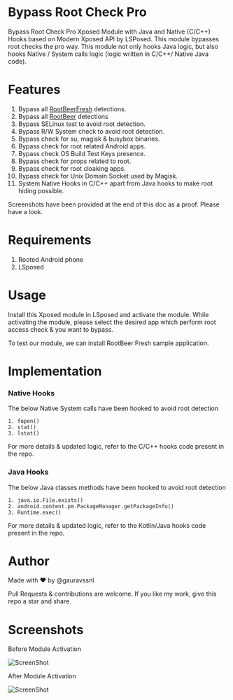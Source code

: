 # Bypass Root Check Pro

Bypass Root Check Pro Xposed Module with Java and Native (C/C++) Hooks based on Modern Xposed API by LSPosed. This module bypasses root checks the pro way. This module not only hooks Java logic, but also hooks Native / System calls logic (logic written in C/C++/ Native Java code).

# Features

1. Bypass all  [RootBeerFresh](https://github.com/KimChangYoun/rootbeerFresh) detections.
2. Bypass all [RootBeer](https://github.com/scottyab/rootbeer) detections 
3. Bypass SELinux test to avoid root detection.
4. Bypass R/W System check to avoid root detection.
5. Bypass check for su, magisk & busybox binaries.
6. Bypass check for root related Android apps.
7. Bypass check OS Build Test Keys presence.
8. Bypass check for props related to root.
9. Bypass check for root cloaking apps.
10. Bypass check for Unix Domain Socket used by Magisk.
11. System Native Hooks in C/C++ apart from Java hooks to make root hiding possible.

Screenshots have been provided at the end of this doc as a proof. Please have a look.

# Requirements
1. Rooted Android phone
2. LSposed 

# Usage

Install this Xposed module in LSposed and activate the module. While activating the module, please select the desired app which perform root access check & you want to bypass.

To test our module, we can install RootBeer Fresh sample application.

# Implementation

###  Native Hooks

The below Native System calls have been hooked to avoid root detection

    1. fopen()
    2. stat()
    3. lstat()


For more details & updated logic, refer to the C/C++ hooks code present in the repo.

### Java Hooks

The below Java classes methods have been hooked to avoid root detection

    1. java.io.File.exists()
    2. android.content.pm.PackageManager.getPackageInfo()
    3. Runtime.exec()

For more details & updated logic, refer to the Kotlin/Java hooks code present in the repo.

# Author

Made with ❤️ by @gauravssnl

Pull Requests & contributions are welcome. If you like my work, give this repo a star and share.

# Screenshots

Before Module Activation 

![ScreenShot](https://github.com/gauravssnl/BypassRootCheckPro/blob/main/screenshots/before.png)

After Module Activation

![ScreenShot](https://github.com/gauravssnl/BypassRootCheckPro/blob/main/screenshots/after.png)